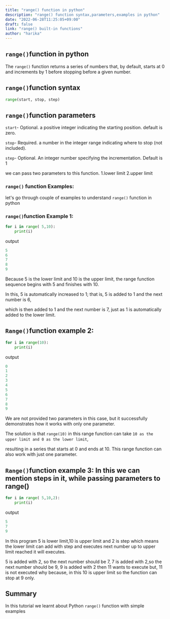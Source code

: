 ```yaml
---
title: "range() function in python"
description: "range() function syntax,parameters,examples in python"
date: "2022-06-28T11:25:05+09:00"
draft: false
link: "range() built-in functions"
author: "harika"
---
```


## `range()`function in python

The `range()` function returns a series of numbers that, by default, starts at 0 and increments by 1 before stopping before a given number. 

## `range()`function syntax
```python
range(start, stop, step)
```
## `range()`function parameters
`start`- Optional.
a positive integer indicating the starting position.
default is zero. 

`stop`- Required.
a number in the integer range indicating where to stop (not included). 

`step`- Optional. 
An integer number specifying the incrementation. Default is 1

we can pass two parameters to this function.
1.lower limit
2.upper limit

### `range()` function Examples:

let's go through couple of examples to understand `range()` function in python

### `range()`function Example 1:
```python
for i in range( 5,10):
    print(i)
```
output
```python
5
6
7
8
9
```
Because 5 is the lower limit and 10 is the upper limit, the range function sequence begins with 5 and finishes with 10.

In this, 5 is automatically increased to 1; that is, 5 is added to 1 and the next number is 6, 

which is then added to 1 and the next number is 7, just as 1 is automatically added to the lower limit.

## `Range()`function example 2:
```python
for i in range(10):
    print(i)
```
output
```python
0
1
2
3
4
5
6
7
8
9
```
We are not provided two parameters in this case, but it successfully demonstrates how it works with only one parameter.


The solution is that `range(10)` in this range function can take `10 as the upper limit and 0 as the lower limit`, 

resulting in a series that starts at 0 and ends at 10. This range function can also work with just one parameter.

## `Range()`function example 3: In this we can mention steps in it, while passing parameters to range()
```python
for i in range( 5,10,2):
    print(i)
```
output
```python
5
7
9
```
In this program 5 is lower limit,10 is upper limit and 2 is step which means the lower limit can add with step and executes next number up to upper limit reached it will executes.

5 is added with 2, so the next number should be 7,
7 is added with 2,so the next number should be 9,
9 is added with 2 then 11 wants to execute but, 
11 is not executed why because, 
in this 10 is upper limit so the function can stop at 9 only.

## Summary
In this tutorial we learnt about Python `range()` function with simple examples
